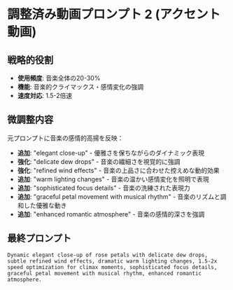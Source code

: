 # 調整済み動画プロンプト 2 (アクセント動画)

## 戦略的役割
- **使用頻度**: 音楽全体の20-30%
- **機能**: 音楽的クライマックス・感情変化の強調
- **速度対応**: 1.5-2倍速

## 微調整内容
元プロンプトに音楽の感情的高揚を反映：

- **追加**: "elegant close-up" - 優雅さを保ちながらのダイナミック表現
- **強化**: "delicate dew drops" - 音楽の繊細さを視覚的に強調
- **強化**: "refined wind effects" - 音楽の上品さに合わせた控えめな動的効果
- **追加**: "warm lighting changes" - 音楽の温かい感情変化を照明で表現
- **追加**: "sophisticated focus details" - 音楽の洗練された表現力
- **追加**: "graceful petal movement with musical rhythm" - 音楽のリズムと調和した優雅な動き
- **追加**: "enhanced romantic atmosphere" - 音楽の感情的深さを強調

## 最終プロンプト
```
Dynamic elegant close-up of rose petals with delicate dew drops, subtle refined wind effects, dramatic warm lighting changes, 1.5-2x speed optimization for climax moments, sophisticated focus details, graceful petal movement with musical rhythm, enhanced romantic atmosphere.
```